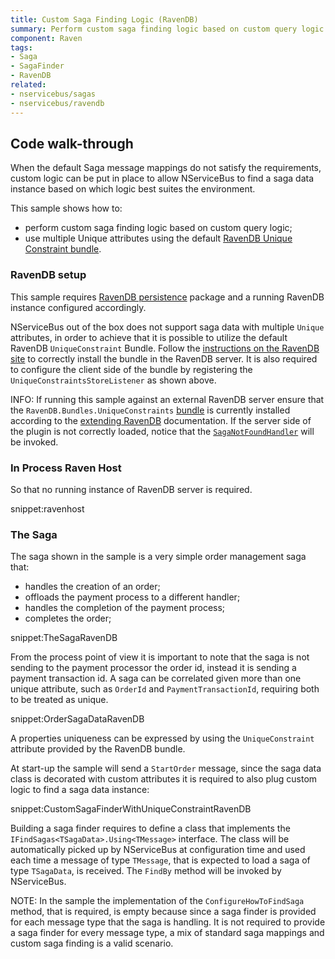 ```yaml
---
title: Custom Saga Finding Logic (RavenDB)
summary: Perform custom saga finding logic based on custom query logic when the Saga storage is RavenDB and how to use multiple Unique attributes.
component: Raven
tags:
- Saga
- SagaFinder
- RavenDB
related:
- nservicebus/sagas
- nservicebus/ravendb
---
```



## Code walk-through

When the default Saga message mappings do not satisfy the requirements, custom logic can be put in place to allow NServiceBus to find a saga data instance based on which logic best suites the environment.

This sample shows how to:

 * perform custom saga finding logic based on custom query logic;
 * use multiple Unique attributes using the default [RavenDB Unique Constraint bundle](http://ravendb.net/docs/search/latest/csharp?searchTerm=extending%20bundles%20unique-constraints).


### RavenDB setup

This sample requires [RavenDB persistence](/nservicebus/ravendb/) package and a running RavenDB instance configured accordingly.

NServiceBus out of the box does not support saga data with multiple `Unique` attributes, in order to achieve that it is possible to utilize the default RavenDB `UniqueConstraint` Bundle. Follow the [instructions on the RavenDB site](http://ravendb.net/docs/search/latest/csharp?searchTerm=extending%20bundles%20unique-constraints) to correctly install the bundle in the RavenDB server. It is also required to configure the client side of the bundle by registering the `UniqueConstraintsStoreListener` as shown above.

INFO: If running this sample against an external RavenDB server ensure that the `RavenDB.Bundles.UniqueConstraints` [bundle](http://ravendb.net/docs/search/latest/csharp?searchTerm=extending%20bundles%20unique-constraints) is currently installed according to the [extending RavenDB](http://ravendb.net/docs/search/latest/csharp?searchTerm=server%20extending%20plugins) documentation. If the server side of the plugin is not correctly loaded, notice that the [`SagaNotFoundHandler`](/nservicebus/sagas/saga-not-found.md) will be invoked.


### In Process Raven Host

So that no running instance of RavenDB server is required.

snippet:ravenhost


### The Saga

The saga shown in the sample is a very simple order management saga that:

 * handles the creation of an order;
 * offloads the payment process to a different handler;
 * handles the completion of the payment process;
 * completes the order;

snippet:TheSagaRavenDB

From the process point of view it is important to note that the saga is not sending to the payment processor the order id, instead it is sending a payment transaction id. A saga can be correlated given more than one unique attribute, such as `OrderId` and `PaymentTransactionId`, requiring both to be treated as unique.

snippet:OrderSagaDataRavenDB

A properties uniqueness can be expressed by using the `UniqueConstraint` attribute provided by the RavenDB bundle.

At start-up the sample will send a `StartOrder` message, since the saga data class is decorated with custom attributes it is required to also plug custom logic to find a saga data instance:

snippet:CustomSagaFinderWithUniqueConstraintRavenDB

Building a saga finder requires to define a class that implements the `IFindSagas<TSagaData>.Using<TMessage>` interface. The class will be automatically picked up by NServiceBus at configuration time and used each time a message of type `TMessage`, that is expected to load a saga of type `TSagaData`, is received. The `FindBy` method will be invoked by NServiceBus.

NOTE: In the sample the implementation of the `ConfigureHowToFindSaga` method, that is required, is empty because since a saga finder is provided for each message type that the saga is handling. It is not required to provide a saga finder for every message type, a mix of standard saga mappings and custom saga finding is a valid scenario.